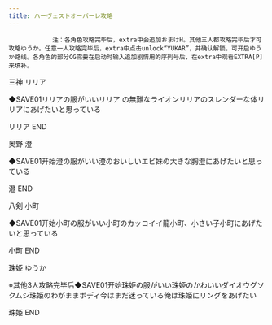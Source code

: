 ```yaml
---
title: ハーヴェストオーバーレ攻略
---
```


                注：各角色攻略完毕后，extra中会追加おまけH。其他三人都攻略完毕后才可攻略ゆうか。任意一人攻略完毕后，extra中点击unlock“YUKAR”，并确认解锁，可开启ゆうか路线。各角色的部分CG需要在启动时输入追加剧情用的序列号后，在extra中观看EXTRA[P]来填补。

三神 リリア

◆SAVE01リリアの服がいいリリア の無難なライオンリリアのスレンダーな体リリアにあげたいと思っている

リリア END

奥野 澄

◆SAVE01开始澄の服がいい澄のおいしいエビ妹の大きな胸澄にあげたいと思っている

澄 END

八剣 小町

◆SAVE01开始小町の服がいい小町のカッコイイ龍小町、小さい子小町にあげたいと思っている

小町 END

珠姫 ゆうか

※其他3人攻略完毕后◆SAVE01开始珠姫の服がいい珠姫のかわいいダイオウグソクムシ珠姫のわがままボディ今はまだ迷っている俺は珠姫にリングをあげたい

珠姫 END
              
